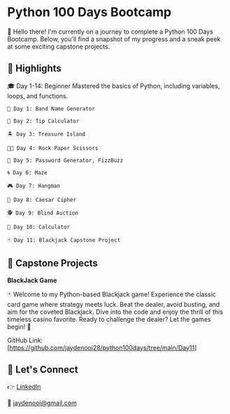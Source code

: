 # Python 100 Days Bootcamp

🚀 Hello there! I'm currently on a journey to complete a Python 100 Days Bootcamp. Below, you'll find a snapshot of my progress and a sneak peek at some exciting capstone projects.



## 🌟  Highlights
 
🎓 Day 1-14: Beginner Mastered the basics of Python, including variables, loops, and functions.
	
	🎸 Day 1: Band Name Generator
	
	🧮 Day 2: Tip Calculator
	
	🏝️ Day 3: Treasure Island
	
	✊🏼 Day 4: Rock Paper Scissors
	
	🔐 Day 5: Password Generator, FizzBuzz
	
	🌀 Day 6: Maze
	
	🎮 Day 7: Hangman
	
	📜 Day 8: Caesar Cipher
	
	🕵️ Day 9: Blind Auction
	
	🧮 Day 10: Calculator
	
	🃏 Day 11: Blackjack Capstone Project

 

## 🚧 **Capstone Projects**

**BlackJack Game**

🃏 Welcome to my Python-based Blackjack game! Experience the classic card game where strategy meets luck. Beat the dealer, avoid busting, and aim for the coveted Blackjack. Dive into the code and enjoy the thrill of this timeless casino favorite. Ready to challenge the dealer? Let the games begin! 🌟

GitHub Link: [https://github.com/jaydenooi28/python100days/tree/main/Day11]




## 🤝 Let's Connect

👉 [LinkedIn](https://my.linkedin.com/in/wey-sheng-ooi-556009165)

📧 jaydenooi@gmail.com
